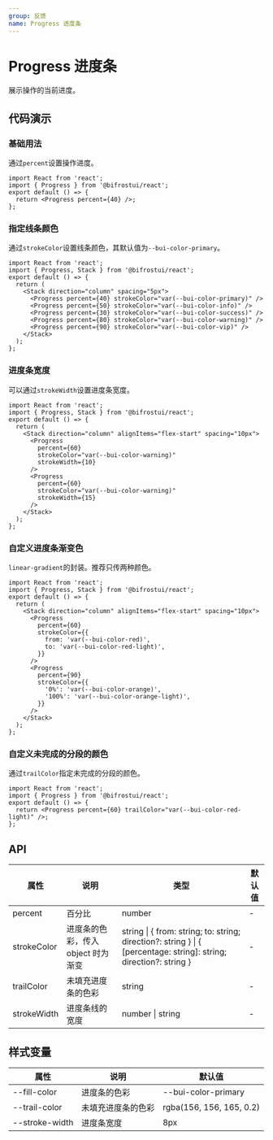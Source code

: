 ```yaml
---
group: 反馈
name: Progress 进度条
---
```


# Progress 进度条

展示操作的当前进度。

## 代码演示

### 基础用法

通过`percent`设置操作进度。

```tsx
import React from 'react';
import { Progress } from '@bifrostui/react';
export default () => {
  return <Progress percent={40} />;
};
```

### 指定线条颜色

通过`strokeColor`设置线条颜色，其默认值为`--bui-color-primary`。

```tsx
import React from 'react';
import { Progress, Stack } from '@bifrostui/react';
export default () => {
  return (
    <Stack direction="column" spacing="5px">
      <Progress percent={40} strokeColor="var(--bui-color-primary)" />
      <Progress percent={50} strokeColor="var(--bui-color-info)" />
      <Progress percent={30} strokeColor="var(--bui-color-success)" />
      <Progress percent={80} strokeColor="var(--bui-color-warning)" />
      <Progress percent={90} strokeColor="var(--bui-color-vip)" />
    </Stack>
  );
};
```

### 进度条宽度

可以通过`strokeWidth`设置进度条宽度。

```tsx
import React from 'react';
import { Progress, Stack } from '@bifrostui/react';
export default () => {
  return (
    <Stack direction="column" alignItems="flex-start" spacing="10px">
      <Progress
        percent={60}
        strokeColor="var(--bui-color-warning)"
        strokeWidth={10}
      />
      <Progress
        percent={60}
        strokeColor="var(--bui-color-warning)"
        strokeWidth={15}
      />
    </Stack>
  );
};
```

### 自定义进度条渐变色

`linear-gradient`的封装。推荐只传两种颜色。

```tsx
import React from 'react';
import { Progress, Stack } from '@bifrostui/react';
export default () => {
  return (
    <Stack direction="column" alignItems="flex-start" spacing="10px">
      <Progress
        percent={60}
        strokeColor={{
          from: 'var(--bui-color-red)',
          to: 'var(--bui-color-red-light)',
        }}
      />
      <Progress
        percent={90}
        strokeColor={{
          '0%': 'var(--bui-color-orange)',
          '100%': 'var(--bui-color-orange-light)',
        }}
      />
    </Stack>
  );
};
```

### 自定义未完成的分段的颜色

通过`trailColor`指定未完成的分段的颜色。

```tsx
import React from 'react';
import { Progress } from '@bifrostui/react';
export default () => {
  return <Progress percent={60} trailColor="var(--bui-color-red-light)" />;
};
```

## API

| 属性        | 说明                               | 类型                                                                                                               | 默认值 |
| ----------- | ---------------------------------- | ------------------------------------------------------------------------------------------------------------------ | ------ |
| percent     | 百分比                             | number                                                                                                             | -      |
| strokeColor | 进度条的色彩，传入 object 时为渐变 | string \| { from: string; to: string; direction?: string } \| { [percentage: string]: string; direction?: string } | -      |
| trailColor  | 未填充进度条的色彩                 | string                                                                                                             | -      |
| strokeWidth | 进度条线的宽度                     | number \| string                                                                                                   | -      |

## 样式变量

| 属性           | 说明               | 默认值                   |
| -------------- | ------------------ | ------------------------ |
| --fill-color   | 进度条的色彩       | --bui-color-primary      |
| --trail-color  | 未填充进度条的色彩 | rgba(156, 156, 165, 0.2) |
| --stroke-width | 进度条宽度         | 8px                      |
